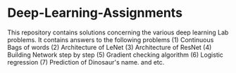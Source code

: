 # Deep-Learning-Assignments
This repository contains solutions concerning the various deep learning Lab problems. It contains answers to the following problems 
(1) Continuous Bags of words
(2) Architecture of LeNet
(3) Architecture of ResNet
(4) Building Network step by step
(5) Gradient checking algorithm
(6) Logistic regression 
(7) Prediction of Dinosaur's name.
and etc. 

